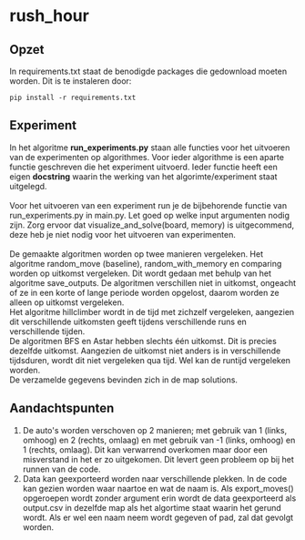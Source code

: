 # rush_hour

## Opzet
In requirements.txt staat de benodigde packages die gedownload moeten worden. Dit is te instaleren door:
```
pip install -r requirements.txt
```
## Experiment
In het algoritme **run_experiments.py** staan alle functies voor het uitvoeren van de experimenten op algorithmes. Voor ieder algorithme is een aparte functie geschreven die het experiment uitvoerd. Ieder functie heeft een eigen **docstring** waarin the werking van het algorimte/experiment staat uitgelegd. 
\
\
Voor het uitvoeren van een experiment run je de bijbehorende functie van run_experiments.py in main.py. Let goed op welke input argumenten nodig zijn. Zorg ervoor dat visualize_and_solve(board, memory) is uitgecommend, deze heb je niet nodig voor het uitvoeren van experimenten.
\
\
De gemaakte algoritmen worden op twee manieren vergeleken. Het algoritme random_move (baseline), random_with_memory en comparing worden op uitkomst vergeleken. Dit wordt gedaan met behulp van het algoritme save_outputs. De algoritmen verschillen niet in uitkomst, ongeacht of ze in een korte of lange periode worden opgelost, daarom worden ze alleen op uitkomst vergeleken.
\
Het algoritme hillclimber wordt in de tijd met zichzelf vergeleken, aangezien dit verschillende uitkomsten geeft tijdens verschillende runs en verschillende tijden.
\
De algoritmen BFS en Astar hebben slechts één uitkomst. Dit is precies dezelfde uitkomst. Aangezien de uitkomst niet anders is in verschillende tijdsduren, wordt dit niet vergeleken qua tijd. Wel kan de runtijd vergeleken worden. 
\
De verzamelde gegevens bevinden zich in de map solutions.


## Aandachtspunten
1. De auto's worden verschoven op 2 manieren; met gebruik van 1 (links, omhoog) en 2 (rechts, omlaag) en met gebruik van -1 (links, omhoog) en 1 (rechts, omlaag). Dit kan verwarrend overkomen maar door een misverstand in het er zo uitgekomen. Dit levert geen probleem op bij het runnen van de code.
2. Data kan geexporteerd worden naar verschillende plekken. In de code kan gezien worden waar naartoe en wat de naam is. Als export_moves() opgeroepen wordt zonder argument erin wordt de data geexporteerd als output.csv in dezelfde map als het algortime staat waarin het gerund wordt. Als er wel een naam neem wordt gegeven of pad, zal dat gevolgt worden.


